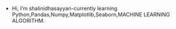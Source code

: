 -  Hi, I’m shalinidhasayyan-currently learning Python,Pandas,Numpy,Matplotlib,Seaborn,MACHINE LEARNING ALGORITHM.
<!---
shalini-dhasayyan/shalini-dhasayyan is a ✨ special ✨ repository because its `README.md` (this file) appears on your GitHub profile.
You can click the Preview link to take a look at your changes.
--->
